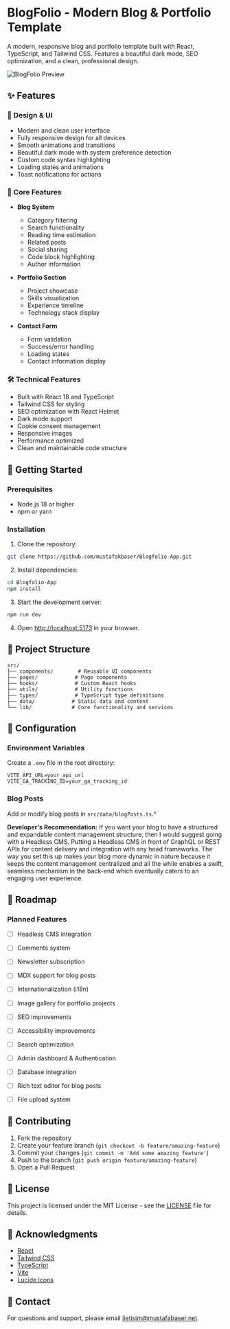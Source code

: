# BlogFolio - Modern Blog & Portfolio Template

A modern, responsive blog and portfolio template built with React, TypeScript, and Tailwind CSS. Features a beautiful dark mode, SEO optimization, and a clean, professional design.

![BlogFolio Preview](https://i.imgur.com/Vs4nIU1.png)

## ✨ Features

### 🎨 Design & UI
- Modern and clean user interface
- Fully responsive design for all devices
- Smooth animations and transitions
- Beautiful dark mode with system preference detection
- Custom code syntax highlighting
- Loading states and animations
- Toast notifications for actions

### 📱 Core Features
- **Blog System**
  - Category filtering
  - Search functionality
  - Reading time estimation
  - Related posts
  - Social sharing
  - Code block highlighting
  - Author information

- **Portfolio Section**
  - Project showcase
  - Skills visualization
  - Experience timeline
  - Technology stack display

- **Contact Form**
  - Form validation
  - Success/error handling
  - Loading states
  - Contact information display

### 🛠 Technical Features
- Built with React 18 and TypeScript
- Tailwind CSS for styling
- SEO optimization with React Helmet
- Dark mode support
- Cookie consent management
- Responsive images
- Performance optimized
- Clean and maintainable code structure

## 🚀 Getting Started

### Prerequisites
- Node.js 18 or higher
- npm or yarn

### Installation

1. Clone the repository:
```bash
git clone https://github.com/mustafakbaser/Blogfolio-App.git
```

2. Install dependencies:
```bash
cd Blogfolio-App
npm install
```

3. Start the development server:
```bash
npm run dev
```

4. Open [http://localhost:5173](http://localhost:5173) in your browser.

## 📁 Project Structure

```
src/
├── components/        # Reusable UI components
├── pages/            # Page components
├── hooks/            # Custom React hooks
├── utils/            # Utility functions
├── types/            # TypeScript type definitions
├── data/            # Static data and content
└── lib/             # Core functionality and services
```

## 🔧 Configuration

### Environment Variables
Create a `.env` file in the root directory:

```env
VITE_API_URL=your_api_url
VITE_GA_TRACKING_ID=your_ga_tracking_id
```

### Blog Posts
Add or modify blog posts in `src/data/blogPosts.ts`.^

**Developer's Recommendation:** If you want your blog to have a structured and expandable content management structure, then I would suggest going with a Headless CMS. Putting a Headless CMS in front of GraphQL or REST APIs for content delivery and integration with any head frameworks. The way you set this up makes your blog more dynamic in nature because it keeps the content management centralized and all the while enables a swift, seamless mechanism in the back-end which eventually caters to an engaging user experience.

## 🎯 Roadmap

### Planned Features
- [ ] Headless CMS integration
- [ ] Comments system
- [ ] Newsletter subscription
- [ ] MDX support for blog posts
- [ ] Internationalization (i18n)
- [ ] Image gallery for portfolio projects
- [ ] SEO improvements
- [ ] Accessibility improvements
- [ ] Search optimization
- [ ] Admin dashboard & Authentication
- [ ] Database integration
- [ ] Rich text editor for blog posts
- [ ] File upload system


## 🤝 Contributing

1. Fork the repository
2. Create your feature branch (`git checkout -b feature/amazing-feature`)
3. Commit your changes (`git commit -m 'Add some amazing feature'`)
4. Push to the branch (`git push origin feature/amazing-feature`)
5. Open a Pull Request

## 📝 License

This project is licensed under the MIT License - see the [LICENSE](LICENSE) file for details.

## 🙏 Acknowledgments

- [React](https://reactjs.org/)
- [Tailwind CSS](https://tailwindcss.com/)
- [TypeScript](https://www.typescriptlang.org/)
- [Vite](https://vitejs.dev/)
- [Lucide Icons](https://lucide.dev/)

## 📧 Contact

For questions and support, please email [iletisim@mustafabaser.net](mailto:iletisim@mustafabaser.net).